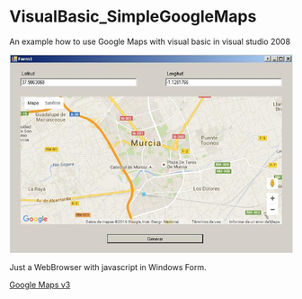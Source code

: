 # VisualBasic_SimpleGoogleMaps
An example how to use Google Maps with visual basic in visual studio 2008

![Screenshot](/screenshot.jpg?raw=true "Screenshot")

Just a WebBrowser with javascript in Windows Form.

[Google Maps v3](https://maps.googleapis.com/maps/api/js?v=3.exp&sensor=false)
